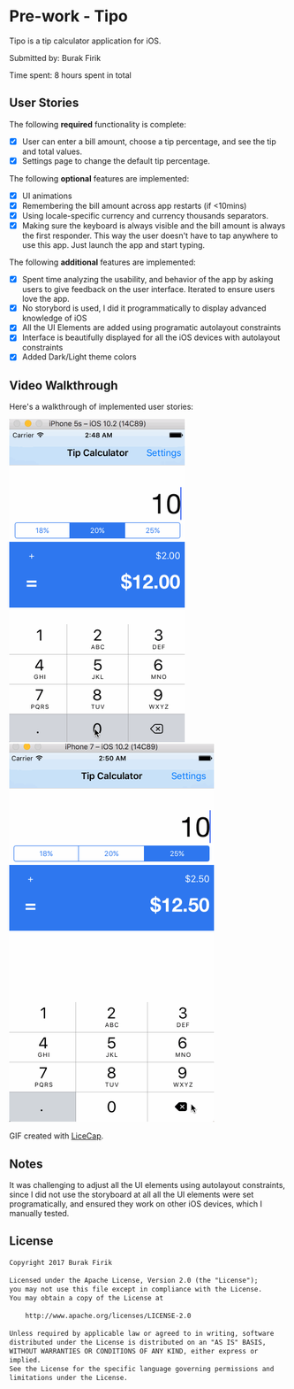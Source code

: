 # Pre-work - Tipo 

Tipo is a tip calculator application for iOS.

Submitted by: Burak Firik

Time spent: 8 hours spent in total

## User Stories

The following **required** functionality is complete:

* [X] User can enter a bill amount, choose a tip percentage, and see the tip and total values.
* [X] Settings page to change the default tip percentage.

The following **optional** features are implemented:
* [X] UI animations
* [X] Remembering the bill amount across app restarts (if <10mins)
* [X] Using locale-specific currency and currency thousands separators.
* [X] Making sure the keyboard is always visible and the bill amount is always the first responder. This way the user doesn't have to tap anywhere to use this app. Just launch the app and start typing.

The following **additional** features are implemented:

- [X] Spent time analyzing the usability, and behavior of the app by asking users to give feedback
on the user interface. Iterated to ensure users love the app.
- [X] No storybord is used, I did it programmatically to display advanced knowledge of iOS
- [X] All the UI Elements are added using programatic autolayout constraints
- [X] Interface is beautifully displayed for all the iOS devices with autolayout constraints 
- [X] Added Dark/Light theme colors

## Video Walkthrough 

Here's a walkthrough of implemented user stories:


<img src='https://raw.githubusercontent.com/burakfirik/TipCalculator/master/iPhone5s.gif' title='Video Walkthrough' width='' alt='Video Walkthrough' />



<img src='https://github.com/burakfirik/TipCalculator/blob/master/iPhone7.gif?raw=true' title='Video Walkthrough' width='' alt='Video Walkthrough' />


GIF created with [LiceCap](http://www.cockos.com/licecap/).

## Notes

It was challenging to adjust all the UI elements using autolayout constraints, since I did not use the storyboard at all all the UI elements were set programatically, and ensured they work on 
    other iOS devices, which I manually tested.

## License

    Copyright 2017 Burak Firik

    Licensed under the Apache License, Version 2.0 (the "License");
    you may not use this file except in compliance with the License.
    You may obtain a copy of the License at

        http://www.apache.org/licenses/LICENSE-2.0

    Unless required by applicable law or agreed to in writing, software
    distributed under the License is distributed on an "AS IS" BASIS,
    WITHOUT WARRANTIES OR CONDITIONS OF ANY KIND, either express or implied.
    See the License for the specific language governing permissions and
    limitations under the License.
